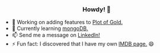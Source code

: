 <div align="center">

### Howdy! 👋

</div>

- 🔭 Working on adding features to [Plot of Gold.](https://eddiephi-plots-of-gold.herokuapp.com/)
- 🌱 Currently learning [mongoDB.](https://www.mongodb.com/)
- 📫 Send me a message on [LinkedIn!](https://www.linkedin.com/in/eddiephi/)
- ⚡ Fun fact: I discovered that I have my own [IMDB page.](https://www.imdb.com/name/nm10112694/) 😄

<!--
**EddiePhi/EddiePhi** is a ✨ _special_ ✨ repository because its `README.md` (this file) appears on your GitHub profile.

Here are some ideas to get you started:

- 🔭 I’m currently working on ...
- 🌱 I’m currently learning ...
- 👯 I’m looking to collaborate on ...
- 🤔 I’m looking for help with ...
- 💬 Ask me about ...
- 📫 How to reach me: ...
- 😄 Pronouns: ...
- ⚡ Fun fact: ...
-->
